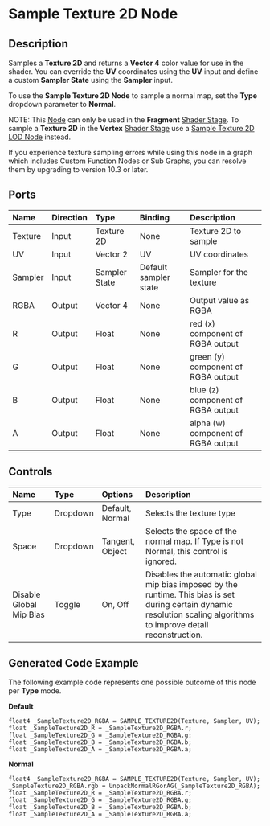 # Sample Texture 2D Node

## Description

Samples a **Texture 2D** and returns a **Vector 4** color value for use in the shader. You can override the **UV** coordinates using the **UV** input and define a custom **Sampler State** using the **Sampler** input.

To use the **Sample Texture 2D Node** to sample a normal map, set the **Type** dropdown parameter to **Normal**.

NOTE: This [Node](Node.md) can only be used in the **Fragment** [Shader Stage](Shader-Stage.md). To sample a **Texture 2D** in the **Vertex** [Shader Stage](Shader-Stage.md) use a [Sample Texture 2D LOD Node](Sample-Texture-2D-LOD-Node.md) instead.

If you experience texture sampling errors while using this node in a graph which includes Custom Function Nodes or Sub Graphs, you can resolve them by upgrading to version 10.3 or later.

## Ports

| Name        | Direction           | Type  | Binding | Description |
|:------------ |:-------------|:-----|:---|:---|
| Texture | Input | Texture 2D  | None | Texture 2D to sample |
| UV      | Input | Vector 2    |   UV  | UV coordinates |
| Sampler | Input | Sampler State | Default sampler state | Sampler for the texture |
| RGBA  | Output    | Vector 4  | None  | Output value as RGBA |
| R     | Output    | Float     | None  | red (x) component of RGBA output |
| G     | Output    | Float     | None  | green (y) component of RGBA output |
| B     | Output    | Float     | None  | blue (z) component of RGBA output |
| A     |   Output  | Float     | None | alpha (w) component of RGBA output |

## Controls

| Name                     | Type     | Options         | Description |
|:------------------------ |:---------|:----------------|:-------------------------|
|  Type                    | Dropdown | Default, Normal | Selects the texture type |
|  Space                   | Dropdown | Tangent, Object | Selects the space of the normal map. If Type is not Normal, this control is ignored. |
|  Disable Global Mip Bias | Toggle   | On, Off         | Disables the automatic global mip bias imposed by the runtime. This bias is set during certain dynamic resolution scaling algorithms to improve detail reconstruction. |

## Generated Code Example

The following example code represents one possible outcome of this node per **Type** mode.

**Default**

```
float4 _SampleTexture2D_RGBA = SAMPLE_TEXTURE2D(Texture, Sampler, UV);
float _SampleTexture2D_R = _SampleTexture2D_RGBA.r;
float _SampleTexture2D_G = _SampleTexture2D_RGBA.g;
float _SampleTexture2D_B = _SampleTexture2D_RGBA.b;
float _SampleTexture2D_A = _SampleTexture2D_RGBA.a;
```

**Normal**

```
float4 _SampleTexture2D_RGBA = SAMPLE_TEXTURE2D(Texture, Sampler, UV);
_SampleTexture2D_RGBA.rgb = UnpackNormalRGorAG(_SampleTexture2D_RGBA);
float _SampleTexture2D_R = _SampleTexture2D_RGBA.r;
float _SampleTexture2D_G = _SampleTexture2D_RGBA.g;
float _SampleTexture2D_B = _SampleTexture2D_RGBA.b;
float _SampleTexture2D_A = _SampleTexture2D_RGBA.a;
```
